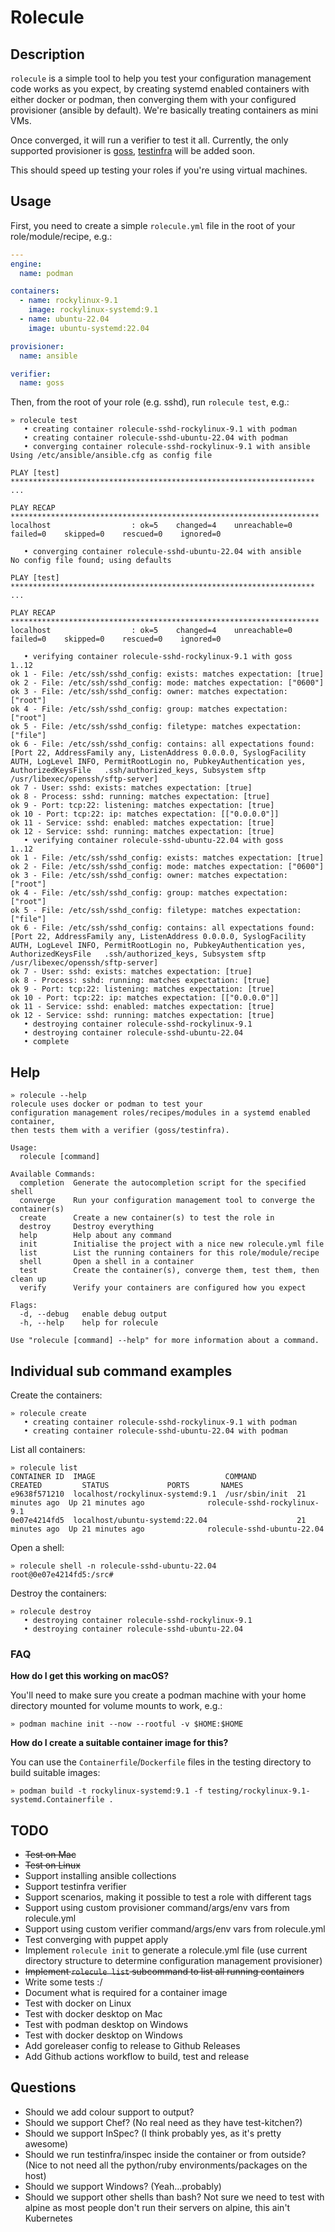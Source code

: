 # Rolecule

## Description

`rolecule` is a simple tool to help you test your configuration management code works as you expect, by creating systemd enabled containers with either docker or podman, then converging them with your configured provisioner (ansible by default). We're basically treating containers as mini VMs.

Once converged, it will run a verifier to test it all. Currently, the only supported provisioner is [goss](https://github.com/goss-org/goss), [testinfra](https://testinfra.readthedocs.io/) will be added soon.

This should speed up testing your roles if you're using virtual machines.

## Usage

First, you need to create a simple `rolecule.yml` file in the root of your role/module/recipe, e.g.:

```yaml
---
engine:
  name: podman

containers:
  - name: rockylinux-9.1
    image: rockylinux-systemd:9.1
  - name: ubuntu-22.04
    image: ubuntu-systemd:22.04

provisioner:
  name: ansible

verifier:
  name: goss
```

Then, from the root of your role (e.g. sshd), run `rolecule test`, e.g.:

```
» rolecule test
   • creating container rolecule-sshd-rockylinux-9.1 with podman
   • creating container rolecule-sshd-ubuntu-22.04 with podman
   • converging container rolecule-sshd-rockylinux-9.1 with ansible
Using /etc/ansible/ansible.cfg as config file

PLAY [test] ********************************************************************
...

PLAY RECAP *********************************************************************
localhost                  : ok=5    changed=4    unreachable=0    failed=0    skipped=0    rescued=0    ignored=0

   • converging container rolecule-sshd-ubuntu-22.04 with ansible
No config file found; using defaults

PLAY [test] ********************************************************************
...

PLAY RECAP *********************************************************************
localhost                  : ok=5    changed=4    unreachable=0    failed=0    skipped=0    rescued=0    ignored=0

   • verifying container rolecule-sshd-rockylinux-9.1 with goss
1..12
ok 1 - File: /etc/ssh/sshd_config: exists: matches expectation: [true]
ok 2 - File: /etc/ssh/sshd_config: mode: matches expectation: ["0600"]
ok 3 - File: /etc/ssh/sshd_config: owner: matches expectation: ["root"]
ok 4 - File: /etc/ssh/sshd_config: group: matches expectation: ["root"]
ok 5 - File: /etc/ssh/sshd_config: filetype: matches expectation: ["file"]
ok 6 - File: /etc/ssh/sshd_config: contains: all expectations found: [Port 22, AddressFamily any, ListenAddress 0.0.0.0, SyslogFacility AUTH, LogLevel INFO, PermitRootLogin no, PubkeyAuthentication yes, AuthorizedKeysFile	.ssh/authorized_keys, Subsystem	sftp	/usr/libexec/openssh/sftp-server]
ok 7 - User: sshd: exists: matches expectation: [true]
ok 8 - Process: sshd: running: matches expectation: [true]
ok 9 - Port: tcp:22: listening: matches expectation: [true]
ok 10 - Port: tcp:22: ip: matches expectation: [["0.0.0.0"]]
ok 11 - Service: sshd: enabled: matches expectation: [true]
ok 12 - Service: sshd: running: matches expectation: [true]
   • verifying container rolecule-sshd-ubuntu-22.04 with goss
1..12
ok 1 - File: /etc/ssh/sshd_config: exists: matches expectation: [true]
ok 2 - File: /etc/ssh/sshd_config: mode: matches expectation: ["0600"]
ok 3 - File: /etc/ssh/sshd_config: owner: matches expectation: ["root"]
ok 4 - File: /etc/ssh/sshd_config: group: matches expectation: ["root"]
ok 5 - File: /etc/ssh/sshd_config: filetype: matches expectation: ["file"]
ok 6 - File: /etc/ssh/sshd_config: contains: all expectations found: [Port 22, AddressFamily any, ListenAddress 0.0.0.0, SyslogFacility AUTH, LogLevel INFO, PermitRootLogin no, PubkeyAuthentication yes, AuthorizedKeysFile	.ssh/authorized_keys, Subsystem	sftp	/usr/libexec/openssh/sftp-server]
ok 7 - User: sshd: exists: matches expectation: [true]
ok 8 - Process: sshd: running: matches expectation: [true]
ok 9 - Port: tcp:22: listening: matches expectation: [true]
ok 10 - Port: tcp:22: ip: matches expectation: [["0.0.0.0"]]
ok 11 - Service: sshd: enabled: matches expectation: [true]
ok 12 - Service: sshd: running: matches expectation: [true]
   • destroying container rolecule-sshd-rockylinux-9.1
   • destroying container rolecule-sshd-ubuntu-22.04
   • complete
```

## Help

```text
» rolecule --help
rolecule uses docker or podman to test your
configuration management roles/recipes/modules in a systemd enabled container,
then tests them with a verifier (goss/testinfra).

Usage:
  rolecule [command]

Available Commands:
  completion  Generate the autocompletion script for the specified shell
  converge    Run your configuration management tool to converge the container(s)
  create      Create a new container(s) to test the role in
  destroy     Destroy everything
  help        Help about any command
  init        Initialise the project with a nice new rolecule.yml file
  list        List the running containers for this role/module/recipe
  shell       Open a shell in a container
  test        Create the container(s), converge them, test them, then clean up
  verify      Verify your containers are configured how you expect

Flags:
  -d, --debug   enable debug output
  -h, --help    help for rolecule

Use "rolecule [command] --help" for more information about a command.
```

## Individual sub command examples

Create the containers:

```text
» rolecule create
   • creating container rolecule-sshd-rockylinux-9.1 with podman
   • creating container rolecule-sshd-ubuntu-22.04 with podman
```

List all containers:

```text
» rolecule list
CONTAINER ID  IMAGE                             COMMAND         CREATED         STATUS             PORTS       NAMES
e9638f571210  localhost/rockylinux-systemd:9.1  /usr/sbin/init  21 minutes ago  Up 21 minutes ago              rolecule-sshd-rockylinux-9.1
0e07e4214fd5  localhost/ubuntu-systemd:22.04                    21 minutes ago  Up 21 minutes ago              rolecule-sshd-ubuntu-22.04
```

Open a shell:

```text
» rolecule shell -n rolecule-sshd-ubuntu-22.04
root@0e07e4214fd5:/src#
```

Destroy the containers:

```text
» rolecule destroy
   • destroying container rolecule-sshd-rockylinux-9.1
   • destroying container rolecule-sshd-ubuntu-22.04
```

### FAQ

**How do I get this working on macOS?**

You'll need to make sure you create a podman machine with your home directory mounted for volume mounts to work, e.g.:

```
» podman machine init --now --rootful -v $HOME:$HOME
```

**How do I create a suitable container image for this?**

You can use the `Containerfile`/`Dockerfile` files in the testing directory to build suitable images:

```
» podman build -t rockylinux-systemd:9.1 -f testing/rockylinux-9.1-systemd.Containerfile .
```

## TODO

- ~~Test on Mac~~
- ~~Test on Linux~~
- Support installing ansible collections
- Support testinfra verifier
- Support scenarios, making it possible to test a role with different tags
- Support using custom provisioner command/args/env vars from rolecule.yml
- Support using custom verifier command/args/env vars from rolecule.yml
- Test converging with puppet apply
- Implement `rolecule init` to generate a rolecule.yml file (use current directory structure to determine configuration management provisioner)
- ~~Implement `rolecule list` subcommand to list all running containers~~
- Write some tests :/
- Document what is required for a container image
- Test with docker on Linux
- Test with docker desktop on Mac
- Test with podman desktop on Windows
- Test with docker desktop on Windows
- Add goreleaser config to release to Github Releases
- Add Github actions workflow to build, test and release

## Questions

- Should we add colour support to output?
- Should we support Chef? (No real need as they have test-kitchen?)
- Should we support InSpec? (I think probably yes, as it's pretty awesome)
- Should we run testinfra/inspec inside the container or from outside? (Nice to not need all the python/ruby environments/packages on the host)
- Should we support Windows? (Yeah...probably)
- Should we support other shells than bash? Not sure we need to test with alpine as most people don't run their servers on alpine, this ain't Kubernetes
